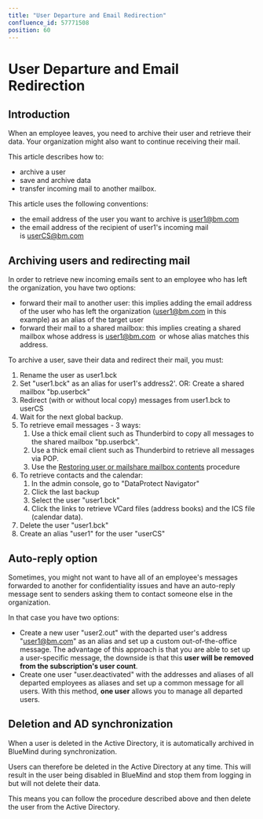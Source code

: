 ```yaml
---
title: "User Departure and Email Redirection"
confluence_id: 57771508
position: 60
---
```

# User Departure and Email Redirection


## Introduction 

When an employee leaves, you need to archive their user and retrieve their data. Your organization might also want to continue receiving their mail.

This article describes how to:

- archive a user
- save and archive data
- transfer incoming mail to another mailbox.


This article uses the following conventions:

- the email address of the user you want to archive is user1@bm.com
- the email address of the recipient of user1's incoming mail is userCS@bm.com


## Archiving users and redirecting mail

In order to retrieve new incoming emails sent to an employee who has left the organization, you have two options:

- forward their mail to another user: this implies adding the email address of the user who has left the organization ([user1@bm.com](mailto:user1@bm.com) in this example) as an alias of the target user
- forward their mail to a shared mailbox: this implies creating a shared mailbox whose address is [user1@bm.com](mailto:user1@bm.com)  or whose alias matches this address.


To archive a user, save their data and redirect their mail, you must:

1. Rename the user as user1.bck
2. Set "user1.bck" as an alias for user1's address2'. OR: Create a shared mailbox "bp.userbck"
3. Redirect (with or without local copy) messages from user1.bck to userCS
4. Wait for the next global backup.
5. To retrieve email messages - 3 ways:
    1. Use a thick email client such as Thunderbird to copy all messages to the shared mailbox "bp.userbck".
    2. Use a thick email client such as Thunderbird to retrieve all messages via POP.
    3. Use the [Restoring user or mailshare mailbox contents](/Base_de_connaissance/Restauration_du_contenu_d_une_boite_utilisateur_ou_partagee/) procedure
6. To retrieve contacts and the calendar:
    1. In the admin console, go to "DataProtect Navigator"
    2. Click the last backup
    3. Select the user "user1.bck"
    4. Click the links to retrieve VCard files (address books) and the ICS file (calendar data).
7. Delete the user "user1.bck"
8. Create an alias "user1" for the user "userCS"


## Auto-reply option

Sometimes, you might not want to have all of an employee's messages forwarded to another for confidentiality issues and have an auto-reply message sent to senders asking them to contact someone else in the organization.

In that case you have two options:

- Create a new user "user2.out" with the departed user's address "[user1@bm.com](mailto:user1@bm.com)" as an alias and set up a custom out-of-the-office message. The advantage of this approach is that you are able to set up a user-specific message, the downside is that this **user will be removed from the subscription's user count**.
- Create one user "user.deactivated" with the addresses and aliases of all departed employees as aliases and set up a common message for all users. With this method, **one user** allows you to manage all departed users.


## Deletion and AD synchronization

When a user is deleted in the Active Directory, it is automatically archived in BlueMind during synchronization.

Users can therefore be deleted in the Active Directory at any time. This will result in the user being disabled in BlueMind and stop them from logging in but will not delete their data.

This means you can follow the procedure described above and then delete the user from the Active Directory.


